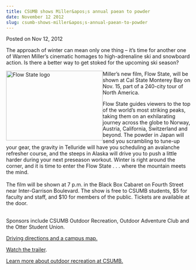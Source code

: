 ```yaml
---
title: CSUMB shows Miller&apos;s annual paean to powder
date: November 12 2012
slug: csumb-shows-miller&apos;s-annual-paean-to-powder
---
```





<span class="date">Posted on Nov 12, 2012    </span>
<p>The approach of winter can mean only one thing &#x2013; it&#x2019;s time for
another one of Warren Miller&#x2019;s cinematic homages to high-adrenaline
ski and snowboard action. Is there a better way to get stoked for
the upcoming ski season?</p>
<p><img alt="Flow State logo" src="http://news.csumb.edu/sites/default/files/65/attachments/news/images/flow_state_logo.jpeg" style="float:left; width:264px; height:191px">Miller&#x2019;s new film,
Flow State, will be shown at Cal State Monterey Bay on Nov. 15,
part of a 240-city tour of North America.</img></p>
<p>Flow State guides viewers to the top of the world&#x2019;s most
striking peaks, taking them on an exhilarating journey across the
globe to Norway, Austria, California, Switzerland and beyond. The
powder in Japan will send you scrambling to tune-up your gear, the
gravity in Telluride will have you scheduling an avalanche
refresher course, and the steeps in Alaska will drive you to push a
little harder during your next preseason workout. Winter is right
around the corner, and it is time to enter the Flow State . . .
where the mountain meets the mind.<br>
<br>
The film will be shown at 7 p.m. in the Black Box Cabaret on Fourth
Street near Inter-Garrison Boulevard. The show is free to CSUMB
students, $5 for faculty and staff, and $10 for members of the
public. Tickets are available at the door.</br></br></p>
<p>Sponsors include CSUMB Outdoor Recreation, Outdoor Adventure
Club and the Otter Student Union.</p>
<p><a href="http://csumb.edu/map" rel="nofollow">Driving directions
and a campus map.</a></p>
<p><a href="http://www.skinet.com/warrenmiller/" rel="nofollow">Watch the trailer</a>.</p>
<p><a href="http://csumb.edu/outdoor" rel="nofollow">Learn more
about outdoor recreation at CSUMB.</a></p>
<p><br>
&#xA0;</br></p>





